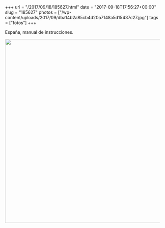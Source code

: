 +++
url = "/2017/09/18/185627.html"
date = "2017-09-18T17:56:27+00:00"
slug = "185627"
photos = ["/wp-content/uploads/2017/09/dba14b2a85cb4d20a7148a5d15437c27.jpg"]
tags = ["fotos"]
+++

España, manual de instrucciones.

<img src="/wp-content/uploads/2017/09/dba14b2a85cb4d20a7148a5d15437c27.jpg" width="600" height="600" />
